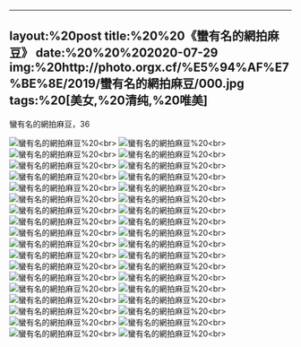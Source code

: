 ﻿---
layout:%20post
title:%20%20《蠻有名的網拍麻豆》
date:%20%20%202020-07-29
img:%20http://photo.orgx.cf/%E5%94%AF%E7%BE%8E/2019/蠻有名的網拍麻豆/000.jpg
tags:%20[美女,%20清纯,%20唯美]
---

蠻有名的網拍麻豆，36

![蠻有名的網拍麻豆](http://photo.orgx.cf/%E5%94%AF%E7%BE%8E/2019/蠻有名的網拍麻豆/001.jpg%20''蠻有名的網拍麻豆'')%20<br>
![蠻有名的網拍麻豆](http://photo.orgx.cf/%E5%94%AF%E7%BE%8E/2019/蠻有名的網拍麻豆/002.jpg%20''蠻有名的網拍麻豆'')%20<br>
![蠻有名的網拍麻豆](http://photo.orgx.cf/%E5%94%AF%E7%BE%8E/2019/蠻有名的網拍麻豆/003.jpg%20''蠻有名的網拍麻豆'')%20<br>
![蠻有名的網拍麻豆](http://photo.orgx.cf/%E5%94%AF%E7%BE%8E/2019/蠻有名的網拍麻豆/004.jpg%20''蠻有名的網拍麻豆'')%20<br>
![蠻有名的網拍麻豆](http://photo.orgx.cf/%E5%94%AF%E7%BE%8E/2019/蠻有名的網拍麻豆/005.jpg%20''蠻有名的網拍麻豆'')%20<br>
![蠻有名的網拍麻豆](http://photo.orgx.cf/%E5%94%AF%E7%BE%8E/2019/蠻有名的網拍麻豆/006.jpg%20''蠻有名的網拍麻豆'')%20<br>
![蠻有名的網拍麻豆](http://photo.orgx.cf/%E5%94%AF%E7%BE%8E/2019/蠻有名的網拍麻豆/007.jpg%20''蠻有名的網拍麻豆'')%20<br>
![蠻有名的網拍麻豆](http://photo.orgx.cf/%E5%94%AF%E7%BE%8E/2019/蠻有名的網拍麻豆/008.jpg%20''蠻有名的網拍麻豆'')%20<br>
![蠻有名的網拍麻豆](http://photo.orgx.cf/%E5%94%AF%E7%BE%8E/2019/蠻有名的網拍麻豆/009.jpg%20''蠻有名的網拍麻豆'')%20<br>
![蠻有名的網拍麻豆](http://photo.orgx.cf/%E5%94%AF%E7%BE%8E/2019/蠻有名的網拍麻豆/010.jpg%20''蠻有名的網拍麻豆'')%20<br>
![蠻有名的網拍麻豆](http://photo.orgx.cf/%E5%94%AF%E7%BE%8E/2019/蠻有名的網拍麻豆/011.jpg%20''蠻有名的網拍麻豆'')%20<br>
![蠻有名的網拍麻豆](http://photo.orgx.cf/%E5%94%AF%E7%BE%8E/2019/蠻有名的網拍麻豆/012.jpg%20''蠻有名的網拍麻豆'')%20<br>
![蠻有名的網拍麻豆](http://photo.orgx.cf/%E5%94%AF%E7%BE%8E/2019/蠻有名的網拍麻豆/013.jpg%20''蠻有名的網拍麻豆'')%20<br>
![蠻有名的網拍麻豆](http://photo.orgx.cf/%E5%94%AF%E7%BE%8E/2019/蠻有名的網拍麻豆/014.jpg%20''蠻有名的網拍麻豆'')%20<br>
![蠻有名的網拍麻豆](http://photo.orgx.cf/%E5%94%AF%E7%BE%8E/2019/蠻有名的網拍麻豆/015.jpg%20''蠻有名的網拍麻豆'')%20<br>
![蠻有名的網拍麻豆](http://photo.orgx.cf/%E5%94%AF%E7%BE%8E/2019/蠻有名的網拍麻豆/016.jpg%20''蠻有名的網拍麻豆'')%20<br>
![蠻有名的網拍麻豆](http://photo.orgx.cf/%E5%94%AF%E7%BE%8E/2019/蠻有名的網拍麻豆/017.jpg%20''蠻有名的網拍麻豆'')%20<br>
![蠻有名的網拍麻豆](http://photo.orgx.cf/%E5%94%AF%E7%BE%8E/2019/蠻有名的網拍麻豆/018.jpg%20''蠻有名的網拍麻豆'')%20<br>
![蠻有名的網拍麻豆](http://photo.orgx.cf/%E5%94%AF%E7%BE%8E/2019/蠻有名的網拍麻豆/019.jpg%20''蠻有名的網拍麻豆'')%20<br>
![蠻有名的網拍麻豆](http://photo.orgx.cf/%E5%94%AF%E7%BE%8E/2019/蠻有名的網拍麻豆/020.jpg%20''蠻有名的網拍麻豆'')%20<br>
![蠻有名的網拍麻豆](http://photo.orgx.cf/%E5%94%AF%E7%BE%8E/2019/蠻有名的網拍麻豆/021.jpg%20''蠻有名的網拍麻豆'')%20<br>
![蠻有名的網拍麻豆](http://photo.orgx.cf/%E5%94%AF%E7%BE%8E/2019/蠻有名的網拍麻豆/022.jpg%20''蠻有名的網拍麻豆'')%20<br>
![蠻有名的網拍麻豆](http://photo.orgx.cf/%E5%94%AF%E7%BE%8E/2019/蠻有名的網拍麻豆/023.jpg%20''蠻有名的網拍麻豆'')%20<br>
![蠻有名的網拍麻豆](http://photo.orgx.cf/%E5%94%AF%E7%BE%8E/2019/蠻有名的網拍麻豆/024.jpg%20''蠻有名的網拍麻豆'')%20<br>
![蠻有名的網拍麻豆](http://photo.orgx.cf/%E5%94%AF%E7%BE%8E/2019/蠻有名的網拍麻豆/025.jpg%20''蠻有名的網拍麻豆'')%20<br>
![蠻有名的網拍麻豆](http://photo.orgx.cf/%E5%94%AF%E7%BE%8E/2019/蠻有名的網拍麻豆/026.jpg%20''蠻有名的網拍麻豆'')%20<br>
![蠻有名的網拍麻豆](http://photo.orgx.cf/%E5%94%AF%E7%BE%8E/2019/蠻有名的網拍麻豆/027.jpg%20''蠻有名的網拍麻豆'')%20<br>
![蠻有名的網拍麻豆](http://photo.orgx.cf/%E5%94%AF%E7%BE%8E/2019/蠻有名的網拍麻豆/028.jpg%20''蠻有名的網拍麻豆'')%20<br>
![蠻有名的網拍麻豆](http://photo.orgx.cf/%E5%94%AF%E7%BE%8E/2019/蠻有名的網拍麻豆/029.jpg%20''蠻有名的網拍麻豆'')%20<br>
![蠻有名的網拍麻豆](http://photo.orgx.cf/%E5%94%AF%E7%BE%8E/2019/蠻有名的網拍麻豆/030.jpg%20''蠻有名的網拍麻豆'')%20<br>
![蠻有名的網拍麻豆](http://photo.orgx.cf/%E5%94%AF%E7%BE%8E/2019/蠻有名的網拍麻豆/031.jpg%20''蠻有名的網拍麻豆'')%20<br>
![蠻有名的網拍麻豆](http://photo.orgx.cf/%E5%94%AF%E7%BE%8E/2019/蠻有名的網拍麻豆/032.jpg%20''蠻有名的網拍麻豆'')%20<br>
![蠻有名的網拍麻豆](http://photo.orgx.cf/%E5%94%AF%E7%BE%8E/2019/蠻有名的網拍麻豆/033.jpg%20''蠻有名的網拍麻豆'')%20<br>
![蠻有名的網拍麻豆](http://photo.orgx.cf/%E5%94%AF%E7%BE%8E/2019/蠻有名的網拍麻豆/034.jpg%20''蠻有名的網拍麻豆'')%20<br>
![蠻有名的網拍麻豆](http://photo.orgx.cf/%E5%94%AF%E7%BE%8E/2019/蠻有名的網拍麻豆/035.jpg%20''蠻有名的網拍麻豆'')%20<br>
![蠻有名的網拍麻豆](http://photo.orgx.cf/%E5%94%AF%E7%BE%8E/2019/蠻有名的網拍麻豆/036.jpg%20''蠻有名的網拍麻豆'')%20<br>

